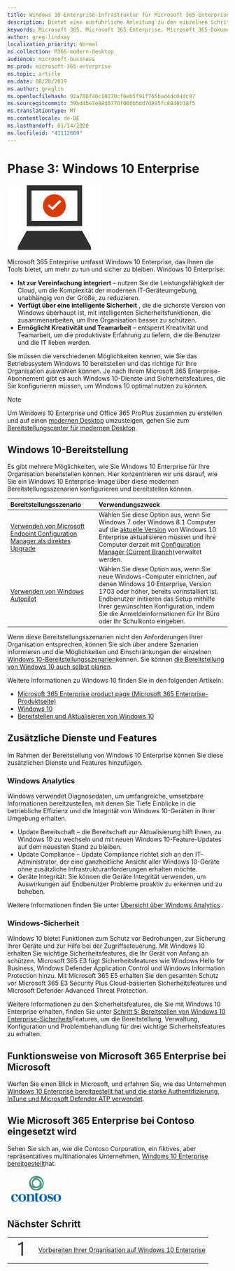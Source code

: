 ```yaml
---
title: Windows 10 Enterprise-Infrastruktur für Microsoft 365 Enterprise
description: Bietet eine ausführliche Anleitung zu den einzelnen Schritten, die im Rahmen von Microsoft 365 Enterprise für die Bereitstellung von Windows 10 Enterprise auf PCs nötig sind.
keywords: Microsoft 365, Microsoft 365 Enterprise, Microsoft 365-Dokumentation, Windows 10 Enterprise, Bereitstellung
author: greg-lindsay
localization_priority: Normal
ms.collection: M365-modern-desktop
audience: microsoft-business
ms.prod: microsoft-365-enterprise
ms.topic: article
ms.date: 08/28/2019
ms.author: greglin
ms.openlocfilehash: 92a786f40c10170cf0eb5f91f765bad4dc044c97
ms.sourcegitcommit: 39bd4be7e8846770f060b5dd7d895fc8040b18f5
ms.translationtype: MT
ms.contentlocale: de-DE
ms.lasthandoff: 01/14/2020
ms.locfileid: "41112669"
---
```

# <a name="phase-3-windows-10-enterprise"></a>Phase 3: Windows 10 Enterprise

![Phase 3: Windows 10 Enterprise](./media/deploy-foundation-infrastructure/win10enterprise_icon.png)

Microsoft 365 Enterprise umfasst Windows 10 Enterprise, das Ihnen die Tools bietet, um mehr zu tun und sicher zu bleiben. Windows 10 Enterprise:

- **Ist zur Vereinfachung integriert** – nutzen Sie die Leistungsfähigkeit der Cloud, um die Komplexität der modernen IT-Geräteumgebung, unabhängig von der Größe, zu reduzieren.
- **Verfügt über eine intelligente Sicherheit** , die die sicherste Version von Windows überhaupt ist, mit intelligenten Sicherheitsfunktionen, die zusammenarbeiten, um Ihre Organisation besser zu schützen.
- **Ermöglicht Kreativität und Teamarbeit** – entsperrt Kreativität und Teamarbeit, um die produktivste Erfahrung zu liefern, die die Benutzer und die IT lieben werden.

Sie müssen die verschiedenen Möglichkeiten kennen, wie Sie das Betriebssystem Windows 10 bereitstellen und das richtige für Ihre Organisation auswählen können. Je nach Ihrem Microsoft 365 Enterprise-Abonnement gibt es auch Windows 10-Dienste und Sicherheitsfeatures, die Sie konfigurieren müssen, um Windows 10 optimal nutzen zu können.

>[!Note]
>Um Windows 10 Enterprise und Office 365 ProPlus zusammen zu erstellen und auf einen [modernen Desktop](https://www.microsoft.com/microsoft-365/modern-desktop) umzusteigen, gehen Sie zum [Bereitstellungscenter für modernen Desktop](https://aka.ms/howtoshift).
>

## <a name="windows-10-deployment"></a>Windows 10-Bereitstellung

Es gibt mehrere Möglichkeiten, wie Sie Windows 10 Enterprise für Ihre Organisation bereitstellen können. Hier konzentrieren wir uns darauf, wie Sie ein Windows 10 Enterprise-Image über diese modernen Bereitstellungsszenarien konfigurieren und bereitstellen können.

| Bereitstellungsszenario | Verwendungszweck |
|:--- |:--- |
| [Verwenden von Microsoft Endpoint Configuration Manager als direktes Upgrade](windows10-deploy-inplaceupgrade.md) | Wählen Sie diese Option aus, wenn Sie Windows 7 oder Windows 8.1 Computer auf die <a href="https://aka.ms/windows-10-release-information" target="_blank">aktuelle Version</a> von Windows 10 Enterprise aktualisieren müssen und ihre Computer derzeit mit <a href="https://docs.microsoft.com/configmgr/core/understand/introduction" target="_blank">Configuration Manager (Current Branch)</a>verwaltet werden. |
| [Verwenden von Windows Autopilot](windows10-deploy-autopilot.md) | Wählen Sie diese Option aus, wenn Sie neue Windows-Computer einrichten, auf denen Windows 10 Enterprise, Version 1703 oder höher, bereits vorinstalliert ist. Endbenutzer initiieren das Setup mithilfe Ihrer gewünschten Konfiguration, indem Sie die Anmeldeinformationen für Ihr Büro oder Ihr Schulkonto eingeben. |

Wenn diese Bereitstellungsszenarien nicht den Anforderungen Ihrer Organisation entsprechen, können Sie sich über andere Szenarien informieren und die Möglichkeiten und Einschränkungen der einzelnen [Windows 10-Bereitstellungsszenarien](https://docs.microsoft.com/windows/deployment/windows-10-deployment-scenarios)kennen. Sie können <a href="https://aka.ms/planforwin10deployment" target="_blank">die Bereitstellung von Windows 10 auch selbst planen</a>.

Weitere Informationen zu Windows 10 finden Sie in den folgenden Artikeln:

- [Microsoft 365 Enterprise product page (Microsoft 365 Enterprise-Produktseite)](https://www.microsoft.com/microsoft-365/enterprise)
- [Windows 10](https://docs.microsoft.com/windows/windows-10)
- [Bereitstellen und Aktualisieren von Windows 10](https://docs.microsoft.com/windows/deployment/)


## <a name="additional-services-and-features"></a>Zusätzliche Dienste und Features
Im Rahmen der Bereitstellung von Windows 10 Enterprise können Sie diese zusätzlichen Dienste und Features hinzufügen.

### <a name="windows-analytics"></a>Windows Analytics

Windows verwendet Diagnosedaten, um umfangreiche, umsetzbare Informationen bereitzustellen, mit denen Sie Tiefe Einblicke in die betriebliche Effizienz und die Integrität von Windows 10-Geräten in Ihrer Umgebung erhalten.

* Update Bereitschaft – die Bereitschaft zur Aktualisierung hilft Ihnen, zu Windows 10 zu wechseln und mit neuen Windows 10-Feature-Updates auf dem neuesten Stand zu bleiben. 
* Update Compliance – Update Compliance richtet sich an den IT-Administrator, der eine ganzheitliche Ansicht aller Windows 10-Geräte ohne zusätzliche Infrastrukturanforderungen erhalten möchte.
* Geräte Integrität: Sie können die Geräte Integrität verwenden, um Auswirkungen auf Endbenutzer Probleme proaktiv zu erkennen und zu beheben.

Weitere Informationen finden Sie unter [Übersicht über Windows Analytics](https://docs.microsoft.com/windows/deployment/update/windows-analytics-overview) .

### <a name="windows-security"></a>Windows-Sicherheit

Windows 10 bietet Funktionen zum Schutz vor Bedrohungen, zur Sicherung Ihrer Geräte und zur Hilfe bei der Zugriffssteuerung. Mit Windows 10 erhalten Sie wichtige Sicherheitsfeatures, die Ihr Gerät von Anfang an schützen. Microsoft 365 E3 fügt Sicherheitsfeatures wie Windows Hello for Business, Windows Defender Application Control und Windows Information Protection hinzu. Mit Microsoft 365 E5 erhalten Sie den gesamten Schutz vor Microsoft 365 E3 Security Plus Cloud-basierten Sicherheitsfeatures und Microsoft Defender Advanced Threat Protection. 

Weitere Informationen zu den Sicherheitsfeatures, die Sie mit Windows 10 Enterprise erhalten, finden Sie unter [Schritt 5: Bereitstellen von Windows 10 Enterprise-Sicherheits](windows10-enable-security-features.md)Features, um die Bereitstellung, Verwaltung, Konfiguration und Problembehandlung für drei wichtige Sicherheitsfeatures zu erhalten.

## <a name="how-microsoft-does-microsoft-365-enterprise"></a>Funktionsweise von Microsoft 365 Enterprise bei Microsoft

Werfen Sie einen Blick in Microsoft, und erfahren Sie, wie das Unternehmen [Windows 10 Enterprise bereitgestellt hat und die starke Authentifizierung, InTune und Microsoft Defender ATP verwendet](https://www.microsoft.com/itshowcase/deploying-and-managing-microsoft-365#primaryR6).

## <a name="how-contoso-did-microsoft-365-enterprise"></a>Wie Microsoft 365 Enterprise bei Contoso eingesetzt wird

Sehen Sie sich an, wie die Contoso Corporation, ein fiktives, aber repräsentatives multinationales Unternehmen, [Windows 10 Enterprise bereitgestellt](contoso-win10.md)hat.

![Die Contoso Corporation](./media/contoso-overview/contoso-icon.png)

## <a name="next-step"></a>Nächster Schritt

|||
|:-------|:-----|
|![Schritt 1](./media/stepnumbers/Step1.png)| [Vorbereiten Ihrer Organisation auf Windows 10 Enterprise](windows10-prepare-your-org.md) |
